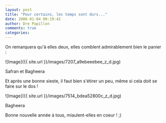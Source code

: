 ```yaml
---
layout: post
title: "Pour certains, les temps sont durs..."
date: 2006-01-04 00:19:42
author: Dre Papillon
comments: true
categories: 
---
```



On remarquera qu'à elles deux, elles comblent admirablement bien le panier :


![Image]({{ site.url }}/images/7207_a9ebeeebee_z_d.jpg)
<div class="photoattrib">Safran et Bagheera</div>



Et après une bonne sieste, il faut bien s'étirer un peu, même si cela doit se faire sur le dos !


![Image]({{ site.url }}/images/7514_bdea52800c_z_d.jpg)
<div class="photoattrib">Bagheera</div>



Bonne nouvelle année à tous, miaulent-elles en coeur ! ;)